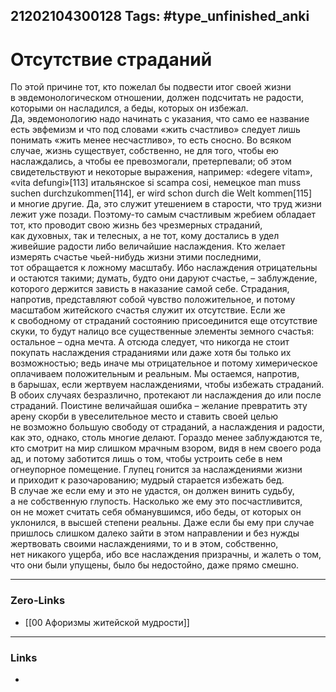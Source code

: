 21202104300128
Tags: #type_unfinished_anki 
---
# Отсутствие страданий

По этой причине тот, кто пожелал бы подвести итог своей жизни в эвдемонологическом отношении, должен подсчитать не радости, которыми он насладился, а беды, которых он избежал. Да, эвдемонологию надо начинать с указания, что само ее название есть эвфемизм и что под словами «жить счастливо» следует лишь понимать «жить менее несчастливо», то есть сносно. Во всяком случае, жизнь существует, собственно, не для того, чтобы ею наслаждались, а чтобы ее превозмогали, претерпевали; об этом свидетельствуют и некоторые выражения, например: «degere vitam», «vita defungi»[113] итальянское si scampa cosi, немецкое man muss suchen durchzukommen[114], er wird schon durch die Welt kommen[115] и многие другие. Да, это служит утешением в старости, что труд жизни лежит уже позади. Поэтому-то самым счастливым жребием обладает тот, кто проводит свою жизнь без чрезмерных страданий, как духовных, так и телесных, а не тот, кому достались в удел живейшие радости либо величайшие наслаждения. Кто желает измерять счастье чьей-нибудь жизни этими последними, тот обращается к ложному масштабу. Ибо наслаждения отрицательны и остаются такими; думать, будто они даруют счастье, – заблуждение, которого держится зависть в наказание самой себе. Страдания, напротив, представляют собой чувство положительное, и потому масштабом житейского счастья служит их отсутствие. Если же к свободному от страданий состоянию присоединится еще отсутствие скуки, то будут налицо все существенные элементы земного счастья: остальное – одна мечта. А отсюда следует, что никогда не стоит покупать наслаждения страданиями или даже хотя бы только их возможностью; ведь иначе мы отрицательное и потому химерическое оплачиваем положительным и реальным. Мы остаемся, напротив, в барышах, если жертвуем наслаждениями, чтобы избежать страданий. В обоих случаях безразлично, протекают ли наслаждения до или после страданий. Поистине величайшая ошибка – желание превратить эту арену скорби в увеселительное место и ставить своей целью не возможно большую свободу от страданий, а наслаждения и радости, как это, однако, столь многие делают. Гораздо менее заблуждаются те, кто смотрит на мир слишком мрачным взором, видя в нем своего рода ад, и потому заботится лишь о том, чтобы устроить себе в нем огнеупорное помещение. Глупец гонится за наслаждениями жизни и приходит к разочарованию; мудрый старается избежать бед. В случае же если ему и это не удастся, он должен винить судьбу, а не собственную глупость. Насколько же ему это посчастливится, он не может считать себя обманувшимся, ибо беды, от которых он уклонился, в высшей степени реальны. Даже если бы ему при случае пришлось слишком далеко зайти в этом направлении и без нужды жертвовать своими наслаждениями, то и в этом, собственно, нет никакого ущерба, ибо все наслаждения призрачны, и жалеть о том, что они были упущены, было бы недостойно, даже прямо смешно.

---
### Zero-Links
- [[00 Афоризмы житейской мудрости]]
---
### Links
-